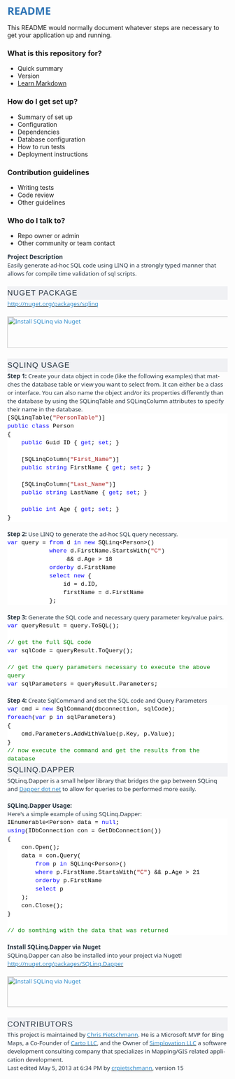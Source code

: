 # README #

This README would normally document whatever steps are necessary to get your application up and running.

### What is this repository for? ###

* Quick summary
* Version
* [Learn Markdown](https://bitbucket.org/tutorials/markdowndemo)

### How do I get set up? ###

* Summary of set up
* Configuration
* Dependencies
* Database configuration
* How to run tests
* Deployment instructions

### Contribution guidelines ###

* Writing tests
* Code review
* Other guidelines

### Who do I talk to? ###

* Repo owner or admin
* Other community or team contact
<html>

<head>
<meta http-equiv=Content-Type content="text/html; charset=windows-1252">
<meta name=Generator content="Microsoft Word 15 (filtered)">
<style>
<!--
 /* Font Definitions */
 @font-face
	{font-family:"Cambria Math";
	panose-1:2 4 5 3 5 4 6 3 2 4;}
@font-face
	{font-family:Calibri;
	panose-1:2 15 5 2 2 2 4 3 2 4;}
@font-face
	{font-family:"Segoe UI";
	panose-1:2 11 5 2 4 2 4 2 2 3;}
@font-face
	{font-family:"Segoe UI Semibold";
	panose-1:2 11 7 2 4 2 4 2 2 3;}
 /* Style Definitions */
 p.MsoNormal, li.MsoNormal, div.MsoNormal
	{margin:0cm;
	margin-bottom:.0001pt;
	font-size:10.0pt;
	font-family:"Segoe UI",sans-serif;}
h1
	{mso-style-link:"Título 1 Car";
	margin-top:3.0pt;
	margin-right:0cm;
	margin-bottom:0cm;
	margin-left:0cm;
	margin-bottom:.0001pt;
	font-size:18.0pt;
	font-family:"Segoe UI",sans-serif;
	color:#2E74B5;}
h2
	{mso-style-link:"Título 2 Car";
	margin-top:0cm;
	margin-right:0cm;
	margin-bottom:3.0pt;
	margin-left:0cm;
	font-size:14.0pt;
	font-family:"Segoe UI",sans-serif;
	color:#2E74B5;}
span.Ttulo1Car
	{mso-style-name:"Título 1 Car";
	mso-style-link:"Título 1";
	font-family:"Segoe UI",sans-serif;
	color:#2E74B5;
	font-weight:bold;}
span.Ttulo2Car
	{mso-style-name:"Título 2 Car";
	mso-style-link:"Título 2";
	font-family:"Segoe UI",sans-serif;
	color:#2E74B5;
	font-weight:bold;}
.MsoChpDefault
	{font-family:"Calibri",sans-serif;}
.MsoPapDefault
	{margin-bottom:8.0pt;
	line-height:107%;}
@page WordSection1
	{size:595.3pt 841.9pt;
	margin:36.0pt 36.0pt 36.0pt 36.0pt;}
div.WordSection1
	{page:WordSection1;}
-->
</style>

</head>

<body lang=ES>

<div class=WordSection1>

<p class=MsoNormal style='line-height:14.25pt;vertical-align:baseline'><b><span
style='color:#253340'>Project Description</span></b><span style='color:#253340'><br>
Easily generate ad-hoc SQL code using LINQ in a strongly typed manner that
allows for compile time validation of sql scripts.<br>
<br>
</span></p>

<p class=MsoNormal style='line-height:23.1pt;background:#F0F1F4;vertical-align:
baseline'><span style='font-size:13.0pt;font-family:"Segoe UI Semibold",sans-serif;
color:#253340;text-transform:uppercase;letter-spacing:.75pt'>Nuget Package</span></p>

<p class=MsoNormal style='line-height:14.25pt;vertical-align:baseline'><span
style='color:#253340'><a href="http://nuget.org/packages/sqlinq"><span
style='color:#2E8BCC;text-decoration:none'>http://nuget.org/packages/sqlinq</span></a><br>
<br>
</span><a href="http://nuget.org/packages/sqlinq"><span style='color:#2E8BCC;
text-decoration:none'><img border=0 width=746 height=72 id="Imagen 1"
src="Doc1_archivos/image001.png" alt="Install SQLinq via Nuget"></span></a><span
style='color:#253340'><br>
<br>
</span></p>

<p class=MsoNormal style='line-height:23.1pt;background:#F0F1F4;vertical-align:
baseline'><span style='font-size:13.0pt;font-family:"Segoe UI Semibold",sans-serif;
color:#253340;text-transform:uppercase;letter-spacing:.75pt'>SQLinq Usage</span></p>

<p class=MsoNormal style='line-height:14.25pt;vertical-align:baseline'><b><span
style='color:#253340'>Step 1:</span></b><span style='color:#253340'>&nbsp;Create
your data object in code (like the following examples) that matches the
database table or view you want to select from. It can either be a class or
interface. You can also name the object and/or its properties differently than
the database by using the SQLinqTable and SQLinqColumn attributes to specify
their name in the database.</span></p>

<p class=MsoNormal style='line-height:14.25pt;background:white;vertical-align:
baseline'><span style='font-family:"Courier New";color:black'>[SQLinqTable(</span><span
style='font-family:"Courier New";color:#A31515'>&quot;PersonTable&quot;</span><span
style='font-family:"Courier New";color:black'>)]</span></p>

<p class=MsoNormal style='line-height:14.25pt;background:white;vertical-align:
baseline'><span style='font-family:"Courier New";color:blue'>public</span><span
style='font-family:"Courier New";color:black'> </span><span style='font-family:
"Courier New";color:blue'>class</span><span style='font-family:"Courier New";
color:black'> Person</span></p>

<p class=MsoNormal style='line-height:14.25pt;background:white;vertical-align:
baseline'><span style='font-family:"Courier New";color:black'>{</span></p>

<p class=MsoNormal style='line-height:14.25pt;background:white;vertical-align:
baseline'><span style='font-family:"Courier New";color:black'>    </span><span
style='font-family:"Courier New";color:blue'>public</span><span
style='font-family:"Courier New";color:black'> Guid ID { </span><span
style='font-family:"Courier New";color:blue'>get</span><span style='font-family:
"Courier New";color:black'>; </span><span style='font-family:"Courier New";
color:blue'>set</span><span style='font-family:"Courier New";color:black'>; }</span></p>

<p class=MsoNormal style='line-height:14.25pt;background:white;vertical-align:
baseline'><span style='font-family:"Courier New";color:black'>&nbsp;</span></p>

<p class=MsoNormal style='line-height:14.25pt;background:white;vertical-align:
baseline'><span style='font-family:"Courier New";color:black'>   
[SQLinqColumn(</span><span style='font-family:"Courier New";color:#A31515'>&quot;First_Name&quot;</span><span
style='font-family:"Courier New";color:black'>)]</span></p>

<p class=MsoNormal style='line-height:14.25pt;background:white;vertical-align:
baseline'><span style='font-family:"Courier New";color:black'>    </span><span
style='font-family:"Courier New";color:blue'>public</span><span
style='font-family:"Courier New";color:black'> </span><span style='font-family:
"Courier New";color:blue'>string</span><span style='font-family:"Courier New";
color:black'> FirstName { </span><span style='font-family:"Courier New";
color:blue'>get</span><span style='font-family:"Courier New";color:black'>; </span><span
style='font-family:"Courier New";color:blue'>set</span><span style='font-family:
"Courier New";color:black'>; }</span></p>

<p class=MsoNormal style='line-height:14.25pt;background:white;vertical-align:
baseline'><span style='font-family:"Courier New";color:black'>&nbsp;</span></p>

<p class=MsoNormal style='line-height:14.25pt;background:white;vertical-align:
baseline'><span style='font-family:"Courier New";color:black'>   
[SQLinqColumn(</span><span style='font-family:"Courier New";color:#A31515'>&quot;Last_Name&quot;</span><span
style='font-family:"Courier New";color:black'>)]</span></p>

<p class=MsoNormal style='line-height:14.25pt;background:white;vertical-align:
baseline'><span style='font-family:"Courier New";color:black'>    </span><span
style='font-family:"Courier New";color:blue'>public</span><span
style='font-family:"Courier New";color:black'> </span><span style='font-family:
"Courier New";color:blue'>string</span><span style='font-family:"Courier New";
color:black'> LastName { </span><span style='font-family:"Courier New";
color:blue'>get</span><span style='font-family:"Courier New";color:black'>; </span><span
style='font-family:"Courier New";color:blue'>set</span><span style='font-family:
"Courier New";color:black'>; }</span></p>

<p class=MsoNormal style='line-height:14.25pt;background:white;vertical-align:
baseline'><span style='font-family:"Courier New";color:black'>&nbsp;</span></p>

<p class=MsoNormal style='line-height:14.25pt;background:white;vertical-align:
baseline'><span style='font-family:"Courier New";color:black'>    </span><span
style='font-family:"Courier New";color:blue'>public</span><span
style='font-family:"Courier New";color:black'> </span><span style='font-family:
"Courier New";color:blue'>int</span><span style='font-family:"Courier New";
color:black'> Age { </span><span style='font-family:"Courier New";color:blue'>get</span><span
style='font-family:"Courier New";color:black'>; </span><span style='font-family:
"Courier New";color:blue'>set</span><span style='font-family:"Courier New";
color:black'>; }</span></p>

<p class=MsoNormal style='line-height:14.25pt;background:white;vertical-align:
baseline'><span style='font-family:"Courier New";color:black'>}</span></p>

<p class=MsoNormal style='line-height:14.25pt;vertical-align:baseline'><span
style='color:#253340'><br>
<b>Step 2:</b>&nbsp;Use LINQ to generate the ad-hoc SQL query necessary.</span></p>

<p class=MsoNormal style='line-height:14.25pt;background:white;vertical-align:
baseline'><span style='font-family:"Courier New";color:blue'>var</span><span
style='font-family:"Courier New";color:black'> query = </span><span
style='font-family:"Courier New";color:blue'>from</span><span style='font-family:
"Courier New";color:black'> d </span><span style='font-family:"Courier New";
color:blue'>in</span><span style='font-family:"Courier New";color:black'> </span><span
style='font-family:"Courier New";color:blue'>new</span><span style='font-family:
"Courier New";color:black'> SQLinq&lt;Person&gt;()</span></p>

<p class=MsoNormal style='line-height:14.25pt;background:white;vertical-align:
baseline'><span style='font-family:"Courier New";color:black'>            </span><span
style='font-family:"Courier New";color:blue'>where</span><span
style='font-family:"Courier New";color:black'> d.FirstName.StartsWith(</span><span
style='font-family:"Courier New";color:#A31515'>&quot;C&quot;</span><span
style='font-family:"Courier New";color:black'>)</span></p>

<p class=MsoNormal style='line-height:14.25pt;background:white;vertical-align:
baseline'><span style='font-family:"Courier New";color:black'>                
&amp;&amp; d.Age &gt; 18</span></p>

<p class=MsoNormal style='line-height:14.25pt;background:white;vertical-align:
baseline'><span style='font-family:"Courier New";color:black'>            </span><span
style='font-family:"Courier New";color:blue'>orderby</span><span
style='font-family:"Courier New";color:black'> d.FirstName</span></p>

<p class=MsoNormal style='line-height:14.25pt;background:white;vertical-align:
baseline'><span style='font-family:"Courier New";color:black'>            </span><span
style='font-family:"Courier New";color:blue'>select</span><span
style='font-family:"Courier New";color:black'> </span><span style='font-family:
"Courier New";color:blue'>new</span><span style='font-family:"Courier New";
color:black'> {</span></p>

<p class=MsoNormal style='line-height:14.25pt;background:white;vertical-align:
baseline'><span style='font-family:"Courier New";color:black'>               
id = d.ID,</span></p>

<p class=MsoNormal style='line-height:14.25pt;background:white;vertical-align:
baseline'><span style='font-family:"Courier New";color:black'>               
firstName = d.FirstName</span></p>

<p class=MsoNormal style='line-height:14.25pt;background:white;vertical-align:
baseline'><span style='font-family:"Courier New";color:black'>            };</span></p>

<p class=MsoNormal style='line-height:14.25pt;vertical-align:baseline'><span
style='color:#253340'><br>
<b>Step 3:</b>&nbsp;Generate the SQL code and necessary query parameter
key/value pairs.</span></p>

<p class=MsoNormal style='line-height:14.25pt;background:white;vertical-align:
baseline'><span style='font-family:"Courier New";color:blue'>var</span><span
style='font-family:"Courier New";color:black'> queryResult = query.ToSQL();</span></p>

<p class=MsoNormal style='line-height:14.25pt;background:white;vertical-align:
baseline'><span style='font-family:"Courier New";color:black'>&nbsp;</span></p>

<p class=MsoNormal style='line-height:14.25pt;background:white;vertical-align:
baseline'><span style='font-family:"Courier New";color:green'>// get the full
SQL code</span></p>

<p class=MsoNormal style='line-height:14.25pt;background:white;vertical-align:
baseline'><span style='font-family:"Courier New";color:blue'>var</span><span
style='font-family:"Courier New";color:black'> sqlCode = queryResult.ToQuery();</span></p>

<p class=MsoNormal style='line-height:14.25pt;background:white;vertical-align:
baseline'><span style='font-family:"Courier New";color:black'>&nbsp;</span></p>

<p class=MsoNormal style='line-height:14.25pt;background:white;vertical-align:
baseline'><span style='font-family:"Courier New";color:green'>// get the query
parameters necessary to execute the above query</span></p>

<p class=MsoNormal style='line-height:14.25pt;background:white;vertical-align:
baseline'><span style='font-family:"Courier New";color:blue'>var</span><span
style='font-family:"Courier New";color:black'> sqlParameters = queryResult.Parameters;</span></p>

<p class=MsoNormal style='line-height:14.25pt;vertical-align:baseline'><span
style='color:#253340'><br>
<b>Step 4:</b>&nbsp;Create SqlCommand and set the SQL code and Query Parameters</span></p>

<p class=MsoNormal style='line-height:14.25pt;background:white;vertical-align:
baseline'><span style='font-family:"Courier New";color:blue'>var</span><span
style='font-family:"Courier New";color:black'> cmd = </span><span
style='font-family:"Courier New";color:blue'>new</span><span style='font-family:
"Courier New";color:black'> SqlCommand(dbconnection, sqlCode);</span></p>

<p class=MsoNormal style='line-height:14.25pt;background:white;vertical-align:
baseline'><span style='font-family:"Courier New";color:blue'>foreach</span><span
style='font-family:"Courier New";color:black'>(</span><span style='font-family:
"Courier New";color:blue'>var</span><span style='font-family:"Courier New";
color:black'> p </span><span style='font-family:"Courier New";color:blue'>in</span><span
style='font-family:"Courier New";color:black'> sqlParameters)</span></p>

<p class=MsoNormal style='line-height:14.25pt;background:white;vertical-align:
baseline'><span style='font-family:"Courier New";color:black'>{</span></p>

<p class=MsoNormal style='line-height:14.25pt;background:white;vertical-align:
baseline'><span style='font-family:"Courier New";color:black'>   
cmd.Parameters.AddWithValue(p.Key, p.Value);</span></p>

<p class=MsoNormal style='line-height:14.25pt;background:white;vertical-align:
baseline'><span style='font-family:"Courier New";color:black'>}</span></p>

<p class=MsoNormal style='line-height:14.25pt;background:white;vertical-align:
baseline'><span style='font-family:"Courier New";color:green'>// now execute
the command and get the results from the database</span></p>

<p class=MsoNormal style='line-height:23.1pt;background:#F0F1F4;vertical-align:
baseline'><span style='font-size:13.0pt;font-family:"Segoe UI Semibold",sans-serif;
color:#253340;text-transform:uppercase;letter-spacing:.75pt'>SQLinq.Dapper</span></p>

<p class=MsoNormal style='line-height:14.25pt;vertical-align:baseline'><span
style='color:#253340'>SQLinq.Dapper is a small helper library that bridges the
gap between SQLinq and&nbsp;<a href="http://code.google.com/p/dapper-dot-net/"><span
style='color:#2E8BCC;text-decoration:none'>Dapper dot net</span></a>&nbsp;to
allow for queries to be performed more easily.<br>
<br>
<b>SQLinq.Dapper Usage:</b><br>
Here's a simple example of using SQLinq.Dapper:</span></p>

<p class=MsoNormal style='line-height:14.25pt;background:white;vertical-align:
baseline'><span style='font-family:"Courier New";color:black'>IEnumerable&lt;Person&gt;
data = </span><span style='font-family:"Courier New";color:blue'>null</span><span
style='font-family:"Courier New";color:black'>;</span></p>

<p class=MsoNormal style='line-height:14.25pt;background:white;vertical-align:
baseline'><span style='font-family:"Courier New";color:blue'>using</span><span
style='font-family:"Courier New";color:black'>(IDbConnection con =
GetDbConnection())</span></p>

<p class=MsoNormal style='line-height:14.25pt;background:white;vertical-align:
baseline'><span style='font-family:"Courier New";color:black'>{</span></p>

<p class=MsoNormal style='line-height:14.25pt;background:white;vertical-align:
baseline'><span style='font-family:"Courier New";color:black'>    con.Open();</span></p>

<p class=MsoNormal style='line-height:14.25pt;background:white;vertical-align:
baseline'><span style='font-family:"Courier New";color:black'>    data =
con.Query(</span></p>

<p class=MsoNormal style='line-height:14.25pt;background:white;vertical-align:
baseline'><span style='font-family:"Courier New";color:black'>        </span><span
style='font-family:"Courier New";color:blue'>from</span><span style='font-family:
"Courier New";color:black'> p </span><span style='font-family:"Courier New";
color:blue'>in</span><span style='font-family:"Courier New";color:black'>
SQLinq&lt;Person&gt;()</span></p>

<p class=MsoNormal style='line-height:14.25pt;background:white;vertical-align:
baseline'><span style='font-family:"Courier New";color:black'>        </span><span
style='font-family:"Courier New";color:blue'>where</span><span
style='font-family:"Courier New";color:black'> p.FirstName.StartsWith(</span><span
style='font-family:"Courier New";color:#A31515'>&quot;C&quot;</span><span
style='font-family:"Courier New";color:black'>) &amp;&amp; p.Age &gt; 21</span></p>

<p class=MsoNormal style='line-height:14.25pt;background:white;vertical-align:
baseline'><span style='font-family:"Courier New";color:black'>        </span><span
style='font-family:"Courier New";color:blue'>orderby</span><span
style='font-family:"Courier New";color:black'> p.FirstName</span></p>

<p class=MsoNormal style='line-height:14.25pt;background:white;vertical-align:
baseline'><span style='font-family:"Courier New";color:black'>        </span><span
style='font-family:"Courier New";color:blue'>select</span><span
style='font-family:"Courier New";color:black'> p</span></p>

<p class=MsoNormal style='line-height:14.25pt;background:white;vertical-align:
baseline'><span style='font-family:"Courier New";color:black'>    );</span></p>

<p class=MsoNormal style='line-height:14.25pt;background:white;vertical-align:
baseline'><span style='font-family:"Courier New";color:black'>    con.Close();</span></p>

<p class=MsoNormal style='line-height:14.25pt;background:white;vertical-align:
baseline'><span style='font-family:"Courier New";color:black'>}</span></p>

<p class=MsoNormal style='line-height:14.25pt;background:white;vertical-align:
baseline'><span style='font-family:"Courier New";color:black'>&nbsp;</span></p>

<p class=MsoNormal style='line-height:14.25pt;background:white;vertical-align:
baseline'><span style='font-family:"Courier New";color:green'>// do somthing
with the data that was returned</span></p>

<p class=MsoNormal style='line-height:14.25pt;vertical-align:baseline'><span
style='color:#253340'><br>
<b>Install SQLinq.Dapper via Nuget</b><br>
SQLinq.Dapper can also be installed into your project via Nuget!<br>
<a href="http://nuget.org/packages/SQLinq.Dapper"><span style='color:#2E8BCC;
text-decoration:none'>http://nuget.org/packages/SQLinq.Dapper</span></a><br>
<br>
</span><a href="http://nuget.org/packages/SQLinq.Dapper"><span
style='color:#2E8BCC;text-decoration:none'><img border=0 width=747 height=70
id="Imagen 2" src="Doc1_archivos/image002.png" alt="Install SQLinq via Nuget"></span></a><span
style='color:#253340'><br>
<br>
</span></p>

<p class=MsoNormal style='line-height:23.1pt;background:#F0F1F4;vertical-align:
baseline'><span style='font-size:13.0pt;font-family:"Segoe UI Semibold",sans-serif;
color:#253340;text-transform:uppercase;letter-spacing:.75pt'>Contributors</span></p>

<p class=MsoNormal style='line-height:14.25pt;vertical-align:baseline'><span
style='color:#253340'>This project is maintained by&nbsp;<a
href="http://pietschsoft.com/"><span style='color:#2E8BCC;text-decoration:none'>Chris
Pietschmann</span></a>. He is a Microsoft MVP for Bing Maps, a Co-Founder of&nbsp;<a
href="http://carto.com/"><span style='color:#2E8BCC;text-decoration:none'>Carto
LLC</span></a>, and the Owner of&nbsp;<a href="http://simplovation.com/"><span
style='color:#2E8BCC;text-decoration:none'>Simplovation LLC</span></a>&nbsp;a
software development consulting company that specializes in Mapping/GIS related
application development.</span></p>

<p class=MsoNormal style='line-height:14.25pt;vertical-align:baseline'><span
style='color:#253340'>Last edited&nbsp;May 5, 2013 at 6:34 PM&nbsp;by&nbsp;<a
href="https://www.codeplex.com/site/users/view/crpietschmann"><span
style='color:#2E8BCC;text-decoration:none'>crpietschmann</span></a>, version 15</span></p>

<p class=MsoNormal>&nbsp;</p>

</div>

</body>

</html>